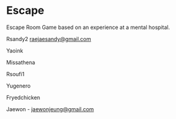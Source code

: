 # Escape
Escape Room Game based on an experience at a mental hospital. 

Rsandy2
raejaesandy@gmail.com

Yaoink

Missathena

Rsoufi1

Yugenero

Fryedchicken

Jaewon - jaewonjeung@gmail.com
